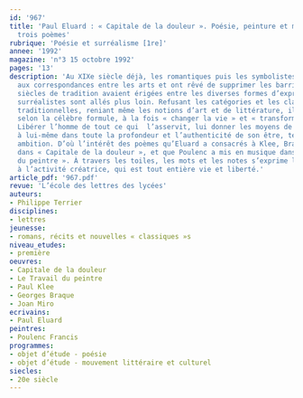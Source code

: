 ```yaml
---
id: '967'
title: 'Paul Eluard : « Capitale de la douleur ». Poésie, peinture et musique à travers
  trois poèmes'
rubrique: 'Poésie et surréalisme [1re]'
annee: '1992'
magazine: 'n°3 15 octobre 1992'
pages: '13'
description: 'Au XIXe siècle déjà, les romantiques puis les symbolistes ont été sensibles
  aux correspondances entre les arts et ont rêvé de supprimer les barrières que des
  siècles de tradition avaient érigées entre les diverses formes d’expression. Les
  surréalistes sont allés plus loin. Refusant les catégories et les classifications
  traditionnelles, reniant même les notions d’art et de littérature, ils ont voulu,
  selon la célèbre formule, à la fois « changer la vie » et « transformer le monde ».
  Libérer l’homme de tout ce qui  l’asservit, lui donner les moyens de se révéler
  à lui-même dans toute la profondeur et l’authenticité de son être, telle a été leur
  ambition. D’où l’intérêt des poèmes qu’Eluard a consacrés à Klee, Braque et Miró
  dans « Capitale de la douleur », et que Poulenc a mis en musique dans « Le Travail
  du peintre ». À travers les toiles, les mots et les notes s’exprime le même hymne
  à l’activité créatrice, qui est tout entière vie et liberté.'
article_pdf: '967.pdf'
revue: 'L’école des lettres des lycées'
auteurs:
- Philippe Terrier
disciplines:
- lettres
jeunesse:
- romans, récits et nouvelles « classiques »s
niveau_etudes:
- première
oeuvres:
- Capitale de la douleur
- Le Travail du peintre
- Paul Klee
- Georges Braque
- Joan Miro
ecrivains:
- Paul Eluard
peintres:
- Poulenc Francis
programmes:
- objet d’étude - poésie
- objet d’étude - mouvement littéraire et culturel
siecles:
- 20e siècle
---
```

